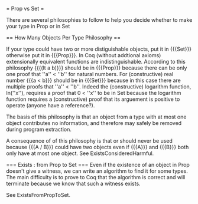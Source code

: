 = Prop vs Set =

There are several philosophies to follow to help you decide whether to make your type in Prop or in Set

== How Many Objects Per Type Philosophy ==

If your type could have two or more distiguishable objects, put it in {{{Set}}} otherwise put it in {{{Prop}}}.  In Coq (without addtional axioms) extensionally equivalent functions are indistinguishable. According to this philosophy {{{(lt a b)}}} should be in {{{Prop}}} because there can be only one proof that ''a'' < ''b'' for natural numbers.  For (constructive) real number {{{a < b}}} should be in {{{Set}}} because in this case there are multiple proofs that ''a'' < ''b''.  Indeed the (constructive) logarithm function, ln(''x''), requires a proof that 0 < ''x'' to be in Set because the logarithm function requires a (constructive) proof that its arguement is positive to operate (anyone have a reference?).

The basis of this philosophy is that an object from a type with at most one object contributes no information, and therefore may safely be removed during program extraction.

A consequence of of this philosophy is that or should never be used because {{{A \/ B}}} could have two objects even if {{{A}}} and {{{B}}} both only have at most one object. See ExistsConsideredHarmful.

=== Exists : from Prop to Set ===
Even if the existence of an object in Prop doesn't give a witness, we can write an algorithm to find it for some types.
The main difficulty is to prove to Coq that the algorithm is correct and will terminate because we know that such a witness exists.

See ExistsFromPropToSet.
